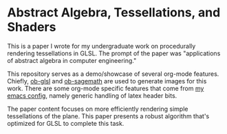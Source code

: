 # Abstract Algebra, Tessellations, and Shaders

This is a paper I wrote for my undergraduate work on procedurally rendering tessellations in GLSL.
The prompt of the paper was "applications of abstract algebra in computer engineering."

This repository serves as a demo/showcase of several org-mode features.
Chiefly, [ob-glsl](https://github.com/finalpatch/ob-glsl) and [ob-sagemath](https://github.com/sagemath/ob-sagemath) are used to generate images for this work.
There are some org-mode specific features that come from [my emacs config](https://github.com/Shizcow/dotfiles/blob/master/emacs/conf.org), namely generic handling of latex header bits.

The paper content focuses on more efficiently rendering simple tessellations of the plane.
This paper presents a robust algorithm that's optimized for GLSL to complete this task.
